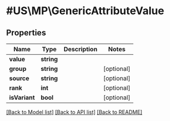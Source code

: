 # #US\MP\GenericAttributeValue

## Properties

Name | Type | Description | Notes
------------ | ------------- | ------------- | -------------
**value** | **string** |  |
**group** | **string** |  | [optional]
**source** | **string** |  | [optional]
**rank** | **int** |  | [optional]
**isVariant** | **bool** |  | [optional]


[[Back to Model list]](../) [[Back to API list]](../../Api/US/MP) [[Back to README]](../../README.md)
